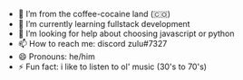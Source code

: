 - 🔭 I’m from the coffee-cocaine land (🇨🇴)
- 🌱 I’m currently learning fullstack development
- 🤔 I’m looking for help about choosing javascript or python
- 📫 How to reach me: discord zulu#7327
- 😄 Pronouns: he/him
- ⚡ Fun fact: i like to listen to ol' music (30's to 70's)
